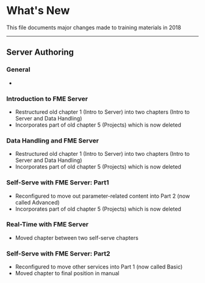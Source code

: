 # What's New #
This file documents major changes made to training materials in 2018

---

## Server Authoring ##

### General ###
-


### Introduction to FME Server ###
- Restructured old chapter 1 (Intro to Server) into two chapters (Intro to Server and Data Handling)
- Incorporates part of old chapter 5 (Projects) which is now deleted

### Data Handling and FME Server ###
- Restructured old chapter 1 (Intro to Server) into two chapters (Intro to Server and Data Handling)
- Incorporates part of old chapter 5 (Projects) which is now deleted

### Self-Serve with FME Server: Part1 ###
- Reconfigured to move out parameter-related content into Part 2 (now called Advanced)
- Incorporates part of old chapter 5 (Projects) which is now deleted

### Real-Time with FME Server ###
- Moved chapter between two self-serve chapters

### Self-Serve with FME Server: Part2 ###
- Reconfigured to move other services into Part 1 (now called Basic)
- Moved chapter to final position in manual
